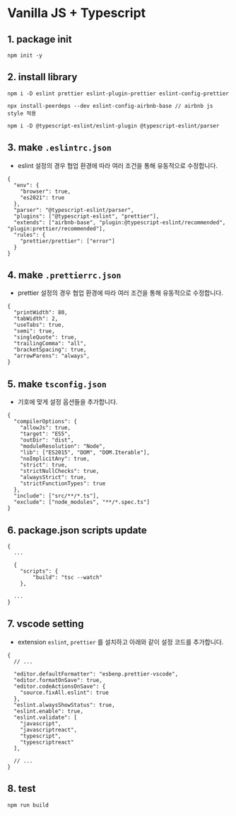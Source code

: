 # Vanilla JS + Typescript

## 1. package init

```
npm init -y
```

## 2. install library

```
npm i -D eslint prettier eslint-plugin-prettier eslint-config-prettier

npx install-peerdeps --dev eslint-config-airbnb-base // airbnb js style 적용

npm i -D @typescript-eslint/eslint-plugin @typescript-eslint/parser
```

## 3. make `.eslintrc.json`

- eslint 설정의 경우 협업 환경에 따라 여러 조건을 통해 유동적으로 수정합니다.

```
{
  "env": {
    "browser": true,
    "es2021": true
  },
  "parser": "@typescript-eslint/parser",
  "plugins": ["@typescript-eslint", "prettier"],
  "extends": ["airbnb-base", "plugin:@typescript-eslint/recommended", "plugin:prettier/recommended"],
  "rules": {
    "prettier/prettier": ["error"]
  }
}
```

## 4. make `.prettierrc.json`

- prettier 설정의 경우 협업 환경에 따라 여러 조건을 통해 유동적으로 수정합니다.

```
{
  "printWidth": 80,
  "tabWidth": 2,
  "useTabs": true,
  "semi": true,
  "singleQuote": true,
  "trailingComma": "all",
  "bracketSpacing": true,
  "arrowParens": "always",
}
```

## 5. make `tsconfig.json`

- 기호에 맞게 설정 옵션들을 추가합니다.

```
{
  "compilerOptions": {
    "allowJs": true,
    "target": "ES5",
    "outDir": "dist",
    "moduleResolution": "Node",
    "lib": ["ES2015", "DOM", "DOM.Iterable"],
    "noImplicitAny": true,
    "strict": true,
    "strictNullChecks": true,
    "alwaysStrict": true,
    "strictFunctionTypes": true
  },
  "include": ["src/**/*.ts"],
  "exclude": ["node_modules", "**/*.spec.ts"]
}
```

## 6. package.json scripts update

```
{
  ...

  {
	"scripts": {
		"build": "tsc --watch"
	},

  ...
}
```

## 7. vscode setting

- extension `eslint`, `prettier` 를 설치하고 아래와 같이 설정 코드를 추가합니다.

```
{
  // ...

  "editor.defaultFormatter": "esbenp.prettier-vscode",
  "editor.formatOnSave": true,
  "editor.codeActionsOnSave": {
    "source.fixAll.eslint": true
  },
  "eslint.alwaysShowStatus": true,
  "eslint.enable": true,
  "eslint.validate": [
    "javascript",
    "javascriptreact",
    "typescript",
    "typescriptreact"
  ],

  // ...
}
```

## 8. test

```
npm run build
```

